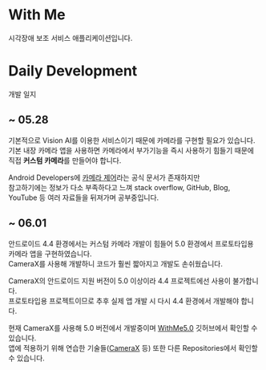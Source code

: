 # With Me

시각장애 보조 서비스 애플리케이션입니다.


# Daily Development
개발 일지

## ~ 05.28
기본적으로 Vision AI를 이용한 서비스이기 때문에 카메라를 구현할 필요가 있습니다.\
기본 내장 카메라 앱을 사용하면 카메라에서 부가기능을 즉시 사용하기 힘들기 때문에 직접 <b>커스텀 카메라</b>를 만들어야 합니다.

Android Developers에 [카메라 제어](https://developer.android.com/training/camera/cameradirect)라는 공식 문서가 존재하지만\
참고하기에는 정보가 다소 부족하다고 느껴 stack overflow, GitHub, Blog, YouTube 등 여러 자료들을 뒤져가며 공부중입니다.

## ~ 06.01
안드로이드 4.4 환경에서는 커스텀 카메라 개발이 힘들어 5.0 환경에서 프로토타입용 카메라 앱을 구현하였습니다.\
CameraX를 사용해 개발하니 코드가 훨씬 짧아지고 개발도 손쉬웠습니다.

CameraX의 안드로이드 지원 버전이 5.0 이상이라 4.4 프로젝트에선 사용이 불가합니다.\
프로토타입용 프로젝트이므로 추후 실제 앱 개발 시 다시 4.4 환경에서 개발해야 합니다.

현재 CameraX를 사용해 5.0 버전에서 개발중이며 [WithMe5.0](https://github.com/WhiteKr/WithMe5.0) 깃허브에서 확인할 수 있습니다.\
앱에 적용하기 위해 연습한 기술들([CameraX](https://github.com/WhiteKr/CameraX) 등) 또한 다른 Repositories에서 확인할 수 있습니다.
